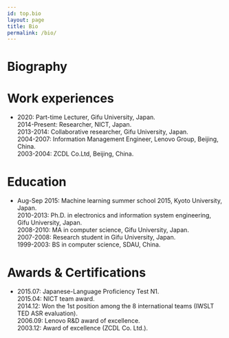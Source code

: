 ```yaml
---
id: top.bio
layout: page
title: Bio
permalink: /bio/
---
```

<div class="home">
  <h1 class="post-title">Biography</h1>
  <h1 class="page-heading"><b>Work experiences</b></h1>
  <ul class="post-list">
    <li>
   2020: Part-time Lecturer, Gifu University, Japan. <br>
   2014-Present: Researcher, NICT, Japan. <br>
   2013-2014: Collaborative researcher, Gifu University, Japan. <br>
   2004-2007: Information Management Engineer, Lenovo Group, Beijing, China. <br>
   2003-2004: ZCDL Co.Ltd, Beijing, China. <br>
    </li>
  </ul>
  
  <h1 class="page-heading"><b>Education</b></h1>
  <ul class="post-list">
    <li>
   Aug-Sep 2015: Machine learning summer school 2015, Kyoto University, Japan. <br>
   2010-2013: Ph.D. in electronics and information system engineering, Gifu University, Japan. <br>
   2008-2010: MA in computer science, Gifu University, Japan. <br>
   2007-2008: Research student in Gifu University, Japan. <br>
   1999-2003: BS in computer science, SDAU, China. <br>
    </li>
  </ul>  
  
  

  <h1 class="page-heading"><b>Awards & Certifications</b></h1>
  <ul class="post-list">
    <li>
    2015.07: Japanese-Language Proficiency Test N1. <br>
    2015.04: NICT team award.<br>
    2014.12: Won the 1st position among the 8 international teams (IWSLT TED ASR evaluation).<br>
    2006.09: Lenovo R&D award of excellence.<br>
    2003.12: Award of excellence (ZCDL Co. Ltd.). <br>
    </li>
  </ul> 
</div>

